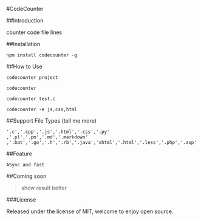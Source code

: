 #CodeCounter

##Introduction

counter code file lines

##Installation

	npm install codecounter -g

##How to Use

	codecounter project
	
	codecounter

	codecounter test.c

	codecounter -e js,css,html
	
##Support File Types	(tell me more)
	
	'.c','.cpp','.js','.html','.css','.py'
	,'.pl','.pm','.md','.markdown'
	,'.bat','.go','.h','.rb','.java','xhtml','.html','.less','.php','.asp'
	
##Feature
	
	ASync and fast

##Coming soon

 >show result better

###License

Released under the license of MIT, welcome to enjoy open source.

